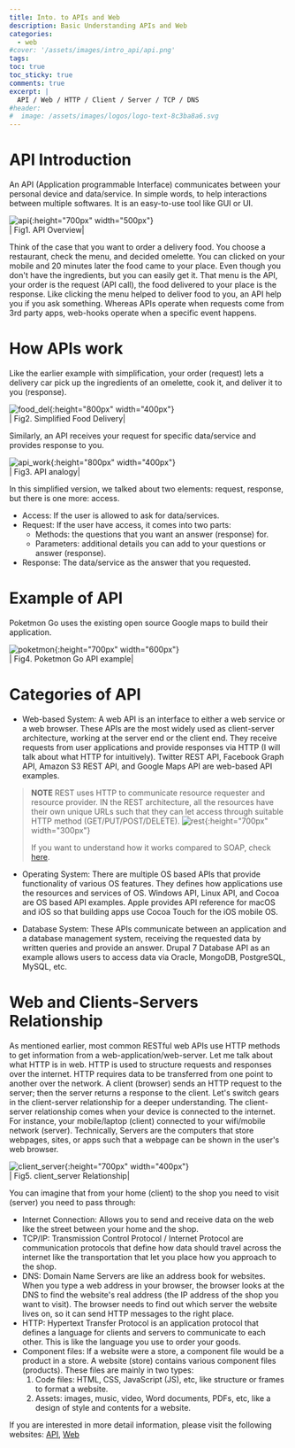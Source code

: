 ```yaml
---
title: Into. to APIs and Web
description: Basic Understanding APIs and Web
categories:
  - web
#cover: '/assets/images/intro_api/api.png'
tags:
toc: true
toc_sticky: true
comments: true
excerpt: |
  API / Web / HTTP / Client / Server / TCP / DNS
#header:
#  image: /assets/images/logos/logo-text-8c3ba8a6.svg
---
```

# API Introduction
An API (Application programmable Interface) communicates between your personal device and data/service. In simple words, to help interactions between multiple softwares. It is an easy-to-use tool like GUI or UI.

![api](/assets/images/intro_api/api.png){:height="700px" width="500px"}  
| Fig1. API Overview|

Think of the case that you want to order a delivery food. You choose a restaurant, check the menu, and decided omelette. You can clicked on your mobile and 20 minutes later the food came to your place. Even though you don't have the ingredients, but you can easily get it. That menu is the API, your order is the request (API call), the food delivered to your place is the response. Like clicking the menu helped to deliver food to you, an API help you if you ask something. Whereas APIs operate when requests come from 3rd party apps, web-hooks operate when a specific event happens.

# How APIs work
Like the earlier example with simplification, your order (request) lets a delivery car pick up the ingredients of an omelette, cook it, and deliver it to you (response).

![food_del](/assets/images/intro_api/food_del.png){:height="800px" width="400px"}  
| Fig2. Simplified Food Delivery|

Similarly, an API receives your request for specific data/service and provides response to you.

![api_work](/assets/images/intro_api/api_work.png){:height="800px" width="400px"}  
| Fig3. API analogy|

In this simplified version, we talked about two elements: request, response, but there is one more: access.
- Access: If the user is allowed to ask for data/services.
- Request: If the user have access, it comes into two parts:
    - Methods: the questions that you want an answer (response) for.
    - Parameters: additional details you can add to your questions or answer (response).
- Response: The data/service as the answer that you requested.

# Example of API

Poketmon Go uses the existing open source Google maps to build their application.   

![poketmon](/assets/images/intro_api/poketmon.png){:height="700px" width="600px"}  
| Fig4. Poketmon Go API example|

# Categories of API
- Web-based System: A web API is an interface to either a web service or a web browser. These APIs are the most widely used as client-server architecture, working at the server end or the client end. They receive requests from user applications and provide responses via HTTP (I will talk about what HTTP for intuitively). Twitter REST API, Facebook Graph API, Amazon S3 REST API, and Google Maps API are web-based API examples.
> **NOTE** REST uses HTTP to communicate resource requester and resource provider. IN the REST architecture, all the resources have their own unique URLs such that they can let access through suitable HTTP method (GET/PUT/POST/DELETE).
> ![rest](/assets/images/intro_api/rest.png){:height="700px" width="300px"}
>
> If you want to understand how it works compared to SOAP, check [here](https://smartbear.com/blog/test-and-monitor/soap-vs-rest-whats-the-difference/).

- Operating System: There are multiple OS based APIs that provide functionality of various OS features. They defines how applications use the resources and services of OS. Windows API, Linux API, and Cocoa are OS based API examples. Apple provides API reference for macOS and iOS so that building apps use Cocoa Touch for the iOS mobile OS.

- Database System: These APIs communicate between an application and a database management system, receiving the requested data by written queries and provide an answer. Drupal 7 Database API as an example allows users to access data via Oracle, MongoDB, PostgreSQL, MySQL, etc.

# Web and Clients-Servers Relationship
As mentioned earlier, most common RESTful web APIs use HTTP methods to get information from a web-application/web-server. Let me talk about what HTTP is in web. HTTP is used to structure requests and responses over the internet. HTTP requires data to be transferred from one point to another over the network. A client (browser) sends an HTTP request to the server; then the server returns a response to the client. Let's switch gears in the client-server relationship for a deeper understanding. The client-server relationship comes when your device is connected to the internet. For instance, your mobile/laptop (client) connected to your wifi/mobile network (server). Technically, Servers are the computers that store webpages, sites, or apps such that a webpage can be shown in the user's web browser.

![client_server](/assets/images/intro_api/client_server.png){:height="700px" width="400px"}  
| Fig5. client_server Relationship|

You can imagine that from your home (client) to the shop you need to visit (server) you need to pass through:
- Internet Connection: Allows you to send and receive data on the web like the street between your home and the shop.
- TCP/IP: Transmission Control Protocol / Internet Protocol are communication protocols that define how data should travel across the internet like the transportation that let you place how you approach to the shop.
- DNS: Domain Name Servers are like an address book for websites. When you type a web address in your browser, the browser looks at the DNS to find the website's real address (the IP address of the shop you want to visit). The browser needs to find out which server the website lives on, so it can send HTTP messages to the right place.
- HTTP: Hypertext Transfer Protocol is an application protocol that defines a language for clients and servers to communicate to each other. This is like the language you use to order your goods.
- Component files: If a website were a store, a component file would be a product in a store. A website (store) contains various  component files (products). These files are mainly in two types:
  1. Code files: HTML, CSS, JavaScript (JS), etc, like structure or frames to format a website.
  2. Assets: images, music, video, Word documents, PDFs, etc, like a design of style and contents for a website.


If you are interested in more detail information, please visit the following websites: [API](https://www.altexsoft.com/blog/engineering/what-is-api-definition-types-specifications-documentation/), [Web](https://developer.mozilla.org/en-US/docs/Learn/Getting_started_with_the_web/How_the_Web_works)
